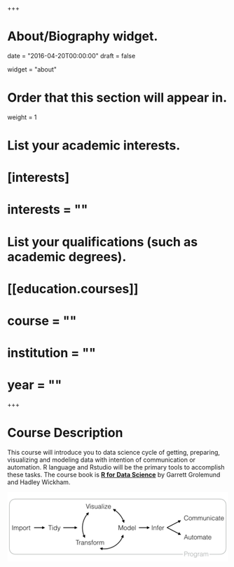 +++
# About/Biography widget.

date = "2016-04-20T00:00:00"
draft = false

widget = "about"

# Order that this section will appear in.
weight = 1

# List your academic interests.
# [interests]
#   interests = ""

# List your qualifications (such as academic degrees).
# [[education.courses]]
#   course = ""
#   institution = ""
#   year = ""

+++

# Course Description

This course will introduce you to data science cycle of getting, preparing, visualizing and modeling data with intention of communication or automation. R language and Rstudio will be the primary tools to accomplish these tasks. The course book is [**R for Data Science**](http://r4ds.had.co.nz/) by Garrett Grolemund and Hadley Wickham.


![](img/data-science.png)


